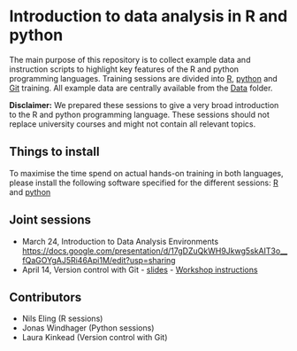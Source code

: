 # Introduction to data analysis in R and python

The main purpose of this repository is to collect example data and instruction scripts to highlight key features of the R and python programming languages.
Training sessions are divided into [R](../master/R), [python](../master/python) and [Git](../master/Git) training.
All example data are centrally available from the [Data](../master/Data) folder.

**Disclaimer:** We prepared these sessions to give a very broad introduction to the R and python programming language.
These sessions should not replace university courses and might not contain all relevant topics.

## Things to install

To maximise the time spend on actual hands-on training in both languages, please install the following software specified for the different sessions: [R](../master/R) and [python](../master/python) 

## Joint sessions

* March 24, Introduction to Data Analysis Environments  
  https://docs.google.com/presentation/d/17gDZuQkWH9Jkwg5skAIT3o__fQaGOYgAJ5Ri46Api1M/edit?usp=sharing
* April 14, Version control with Git - [slides](https://docs.google.com/presentation/d/1iG-uxHIRQ2KHwUPBSZcPlFs2xdOGWW2Ze0owIVieZPA/edit?usp=sharing) - [Workshop instructions](Git/README.md)

## Contributors

* Nils Eling (R sessions)
* Jonas Windhager (Python sessions)
* Laura Kinkead (Version control with Git)
